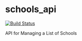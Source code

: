 # schools_api

[![Build Status](https://travis-ci.org/clinstid/schools_api.svg?branch=master)](https://travis-ci.org/clinstid/schools_api)

API for Managing a List of Schools

